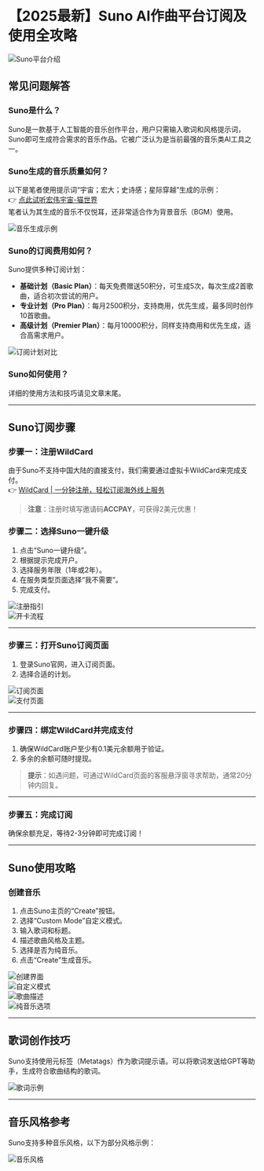 # 【2025最新】Suno AI作曲平台订阅及使用全攻略

![Suno平台介绍](https://bbtdd.com/img/67620558.webp)

## 常见问题解答

### Suno是什么？  
Suno是一款基于人工智能的音乐创作平台，用户只需输入歌词和风格提示词，Suno即可生成符合需求的音乐作品。它被广泛认为是当前最强的音乐类AI工具之一。

### Suno生成的音乐质量如何？  
以下是笔者使用提示词“宇宙；宏大；史诗感；星际穿越”生成的示例：  
👉 [点此试听宏伟宇宙-猫世界](https://suno.com/song/9c5c8179-7c39-45b8-abbe-b61cf045c4ce)  
笔者认为其生成的音乐不仅悦耳，还非常适合作为背景音乐（BGM）使用。

![音乐生成示例](https://bbtdd.com/img/050807808698.webp)

### Suno的订阅费用如何？  
Suno提供多种订阅计划：  
- **基础计划（Basic Plan）**：每天免费赠送50积分，可生成5次，每次生成2首歌曲，适合初次尝试的用户。  
- **专业计划（Pro Plan）**：每月2500积分，支持商用，优先生成，最多同时创作10首歌曲。  
- **高级计划（Premier Plan）**：每月10000积分，同样支持商用和优先生成，适合高需求用户。

![订阅计划对比](https://bbtdd.com/img/32294609802752.webp)

### Suno如何使用？  
详细的使用方法和技巧请见文章末尾。

---

## Suno订阅步骤

### 步骤一：注册WildCard  
由于Suno不支持中国大陆的直接支付，我们需要通过虚拟卡WildCard来完成支付。  
👉 [WildCard | 一分钟注册，轻松订阅海外线上服务](https://bbtdd.com/WildCard)  

> **注意**：注册时填写邀请码**ACCPAY**，可获得2美元优惠！

### 步骤二：选择Suno一键升级  
1. 点击“Suno一键升级”。  
2. 根据提示完成开户。  
3. 选择服务年限（1年或2年）。  
4. 在服务类型页面选择“我不需要”。  
5. 完成支付。

![注册指引](https://bbtdd.com/img/27053939.webp)  
![开卡流程](https://bbtdd.com/img/1247740000578.webp)

---

### 步骤三：打开Suno订阅页面  
1. 登录Suno官网，进入订阅页面。  
2. 选择合适的计划。

![订阅页面](https://bbtdd.com/img/20613942510929.webp)  
![支付页面](https://bbtdd.com/img/786623621981804.webp)

---

### 步骤四：绑定WildCard并完成支付  
1. 确保WildCard账户至少有0.1美元余额用于验证。  
2. 多余的余额可随时提现。

> **提示**：如遇问题，可通过WildCard页面的客服悬浮窗寻求帮助，通常20分钟内回复。

---

### 步骤五：完成订阅  
确保余额充足，等待2-3分钟即可完成订阅！

---

## Suno使用攻略

### 创建音乐  
1. 点击Suno主页的“Create”按钮。  
2. 选择“Custom Mode”自定义模式。  
3. 输入歌词和标题。  
4. 描述歌曲风格及主题。  
5. 选择是否为纯音乐。  
6. 点击“Create”生成音乐。

![创建界面](https://bbtdd.com/img/375052890.webp)  
![自定义模式](https://bbtdd.com/img/5090672593138188.webp)  
![歌曲描述](https://bbtdd.com/img/09579543571.webp)  
![纯音乐选项](https://bbtdd.com/img/704505825314.webp)

---

## 歌词创作技巧  
Suno支持使用元标签（Metatags）作为歌词提示语。可以将歌词发送给GPT等助手，生成符合歌曲结构的歌词。  

![歌词示例](https://bbtdd.com/img/2287081266336.webp)

---

## 音乐风格参考  
Suno支持多种音乐风格，以下为部分风格示例：  

![音乐风格](https://bbtdd.com/img/2481603794.webp)